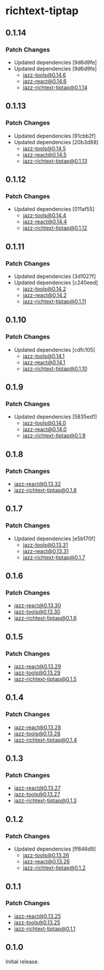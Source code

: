 # richtext-tiptap

## 0.1.14

### Patch Changes

- Updated dependencies [9d6d9fe]
- Updated dependencies [9d6d9fe]
  - jazz-tools@0.14.6
  - jazz-react@0.14.6
  - jazz-richtext-tiptap@0.1.14

## 0.1.13

### Patch Changes

- Updated dependencies [91cbb2f]
- Updated dependencies [20b3d88]
  - jazz-tools@0.14.5
  - jazz-react@0.14.5
  - jazz-richtext-tiptap@0.1.13

## 0.1.12

### Patch Changes

- Updated dependencies [011af55]
  - jazz-tools@0.14.4
  - jazz-react@0.14.4
  - jazz-richtext-tiptap@0.1.12

## 0.1.11

### Patch Changes

- Updated dependencies [3d1027f]
- Updated dependencies [c240eed]
  - jazz-tools@0.14.2
  - jazz-react@0.14.2
  - jazz-richtext-tiptap@0.1.11

## 0.1.10

### Patch Changes

- Updated dependencies [cdfc105]
  - jazz-tools@0.14.1
  - jazz-react@0.14.1
  - jazz-richtext-tiptap@0.1.10

## 0.1.9

### Patch Changes

- Updated dependencies [5835ed1]
  - jazz-tools@0.14.0
  - jazz-react@0.14.0
  - jazz-richtext-tiptap@0.1.9

## 0.1.8

### Patch Changes

- jazz-react@0.13.32
- jazz-richtext-tiptap@0.1.8

## 0.1.7

### Patch Changes

- Updated dependencies [e5b170f]
  - jazz-tools@0.13.31
  - jazz-react@0.13.31
  - jazz-richtext-tiptap@0.1.7

## 0.1.6

### Patch Changes

- jazz-react@0.13.30
- jazz-tools@0.13.30
- jazz-richtext-tiptap@0.1.6

## 0.1.5

### Patch Changes

- jazz-react@0.13.29
- jazz-tools@0.13.29
- jazz-richtext-tiptap@0.1.5

## 0.1.4

### Patch Changes

- jazz-react@0.13.28
- jazz-tools@0.13.28
- jazz-richtext-tiptap@0.1.4

## 0.1.3

### Patch Changes

- jazz-react@0.13.27
- jazz-tools@0.13.27
- jazz-richtext-tiptap@0.1.3

## 0.1.2

### Patch Changes

- Updated dependencies [ff846d9]
  - jazz-tools@0.13.26
  - jazz-react@0.13.26
  - jazz-richtext-tiptap@0.1.2

## 0.1.1

### Patch Changes

- jazz-react@0.13.25
- jazz-tools@0.13.25
- jazz-richtext-tiptap@0.1.1

## 0.1.0

Initial release.
